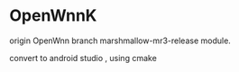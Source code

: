 # OpenWnnK

origin OpenWnn branch marshmallow-mr3-release module.

convert to android studio , using cmake
